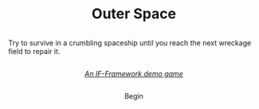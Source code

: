 <div style="display: flex; align-items: center; justify-content: center; flex-direction: column; width: 100%;">

# Outer Space

Try to survive in a crumbling spaceship until you reach the next wreckage field to repair it.


*[An IF-Framework demo game](https://github.com/tareksander/IF-Framework/tree/main)*

<iff-link passage="intro">Begin</iff-link>
</div>